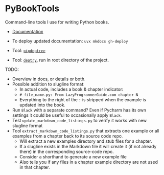# PyBookTools

Command-line tools I use for writing Python books.

- [Documentation](https://bruceeckel.github.io/pybooktools/)

- To deploy updated documentation: `uvx mkdocs gh-deploy`
- Tool: [`pipdeptree`](https://github.com/tox-dev/pipdeptree/blob/main/README.md#pipdeptree)
- Tool: [`deptry`](https://deptry.com/), run in root directory of the project.

TODO:

- Overview in docs, or details or both.
- Possible addition to slugline format:
    - In actual code, includes a book & chapter indicator:
    - `# file_name.py: From LazyProgrammerGuide.com chapter N`
    - Everything to the right of the `:` is stripped when the example is updated into the book.
- Run `Black` with a separate command? Even if Pycharm has its own settings it could be useful to
  occasionally apply `Black`.
- Test `update_markdown_code_listings.py` to verify it works with new slugline format
- Tool `extract_markdown_code_listings.py` that extracts one example or all examples from a chapter back to its source
  code repo.
    - Will extract a new examples directory and stub files for a chapter.
    - If a slugline exists in the Markdown file it will create it (if not already there) in the corresponding
      source-code repo.
    - Consider a shorthand to generate a new example file
    - Also tells you if any files in a chapter example directory are not used in that chapter.
